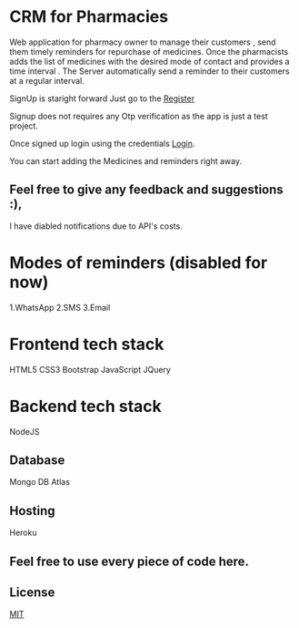 
# CRM for Pharmacies

Web application for pharmacy owner to manage their customers , send them timely reminders for repurchase of medicines. 
Once the pharmacists adds the list of medicines with the desired mode of contact and provides a time interval . The Server automatically send a reminder to their customers at a regular interval.

SignUp is staright forward Just go to the [Register](http://project-x-crm.herokuapp.com/register)

Signup does not requires any Otp verification as the app is just a test project.

Once signed up login using the credentials [Login](http://project-x-crm.herokuapp.com/register).

You can start adding the Medicines and reminders right away. 

## Feel free to give any feedback and suggestions :),

I have  diabled notifications due to API's costs.

# Modes of reminders (disabled for now)

1.WhatsApp
2.SMS 
3.Email 

# Frontend tech stack 
 
HTML5 
CSS3
Bootstrap
JavaScript
JQuery

# Backend tech stack 

NodeJS 

## Database
Mongo DB Atlas

## Hosting 

Heroku

## Feel free to use every piece of code here.

## License
[MIT](https://choosealicense.com/licenses/mit/)
